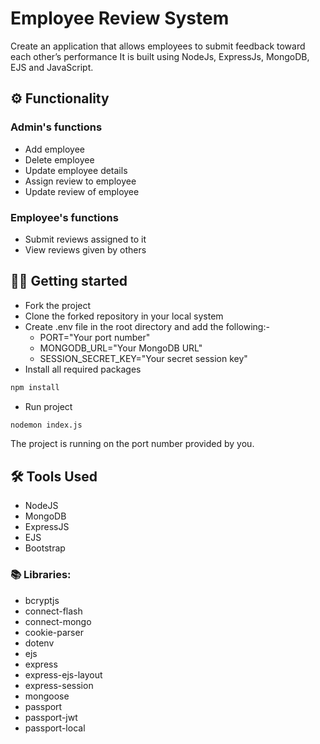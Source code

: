 # Employee Review System
 Create an application that allows employees to submit feedback toward each other’s performance
It is built using NodeJs, ExpressJs, MongoDB, EJS and JavaScript.


## ⚙️ Functionality

  ### Admin's functions

  - Add employee
  - Delete employee
  - Update employee details
  - Assign review to employee
  - Update review of employee

  ### Employee's functions

  - Submit reviews assigned to it
  - View reviews given by others

## 🧑‍💻 Getting started

- Fork the project
- Clone the forked repository in your local system
- Create .env file in the root directory and add the following:-
  - PORT="Your port number"
  - MONGODB_URL="Your MongoDB URL"
  - SESSION_SECRET_KEY="Your secret session key"
- Install all required packages

```bash
npm install
```

- Run project

```bash
nodemon index.js
```

The project is running on the port number provided by you.

## 🛠️ Tools Used

- NodeJS
- MongoDB
- ExpressJS
- EJS
- Bootstrap

### 📚 Libraries:

- bcryptjs
- connect-flash
- connect-mongo
- cookie-parser
- dotenv
- ejs
- express
- express-ejs-layout
- express-session
- mongoose
- passport
- passport-jwt
- passport-local
